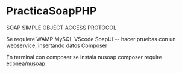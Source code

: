 # PracticaSoapPHP
SOAP SIMPLE OBJECT ACCESS PROTOCOL

Se requiere
	WAMP
	MySQL
	VScode
	SoapUI -- hacer pruebas con un webservice, insertando datos
	Composer

En terminal con composer se instala nusoap
	composer require econea/nusoap

